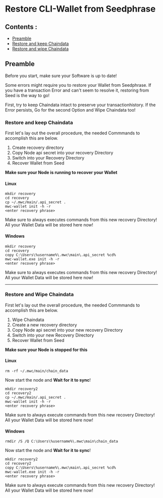 
# Restore CLI-Wallet from Seedphrase 


## Contents : 
  * [Preamble](#preamble)
  * [Restore and keep Chaindata](#Restore-and-keep-Chaindata)
  * [Restore and wipe Chaindata](#Restore-and-wipe-Chaindata)
	
## Preamble
Before you start, make sure your Software is up to date!

Some errors might require you to restore your Wallet from Seedphrase.
If you have a transaction Error and can't seem to resolve it, restoring from Seed is the way to go!

First, try to keep Chaindata intact to preserve your transactionhistory.
If the Error persists, Go for the second Option and Wipe Chaindata too!

  
 ### Restore and keep Chaindata 
 
 First let's lay out the overall procedure, the needed Commmands to accomplish this are below.
 
 1) Create recovery directory
 2) Copy Node api secret into your recovery Directory
 3) Switch into your Recovery Directory
 4) Recover Wallet from Seed 
 

 **Make sure your Node is running to recover your Wallet**
 
 #### Linux
	mkdir recovery 
	cd recovery  
	cp ~/.mwc/main/.api_secret .
	mwc-wallet init -h -r 
	<enter recovery phrase> 
 
 Make sure to always executes commands from this new recovery Directory! All your Wallet Data will be stored here now!
 
 #### Windows
 
	mkdir recovery 
	cd recovery  
	copy C:\Users\%username%\.mwc\main\.api_secret %cd%  
	mwc-wallet.exe init -h -r  
	<enter recovery phrase> 
 
  Make sure to always executes commands from this new recovery Directory! All your Wallet Data will be stored here now!
 
------

 ### Restore and Wipe Chaindata 
 
 First let's lay out the overall procedure, the needed Commmands to accomplish this are below.
 
 1) Wipe Chaindata 
 2) Create a new recovery directory
 3) Copy Node api secret into your new recovery Directory
 4) Switch into your new Recovery Directory
 5) Recover Wallet from Seed 
 


 **Make sure your Node is stopped for this**

 #### Linux
 
	rm -rf ~/.mwc/main/chain_data
	
  Now start the node and **Wait for it to sync**! 
  
	mkdir recovery2
	cd recovery2
	cp ~/.mwc/main/.api_secret .
	mwc-wallet init -h -r
	<enter recovery phrase>

 
  Make sure to always execute commands from this new recovery Directory! All your Wallet Data will be stored here now!
 
 
 #### Windows
 
	rmdir /S /Q C:\Users\%username%\.mwc\main\chain_data
	
  Now start the node and **Wait for it to sync**!
  
	mkdir recovery2
	cd recovery2
	copy C:\Users\%username%\.mwc\main\.api_secret %cd%
	mwc-wallet.exe init -h -r
	<enter recovery phrase>
 
  Make sure to always execute commands from this new recovery Directory! All your Wallet Data will be stored here now!
 

 
  


